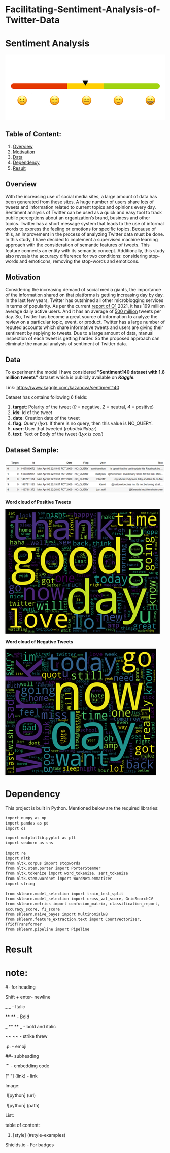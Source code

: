 # Facilitating-Sentiment-Analysis-of-Twitter-Data



# Sentiment Analysis

!["Sentiment Analysis"](Sentiment-Analysis.gif)

## Table of Content:

1. [Overview](#overview)
2. [Motivation](#motivation)
3. [Data](#data)
4. [Dependency](#dependency) 
5. [Result](#result)

## Overview

With the increasing use of social media sites, a large amount of data has been generated from these sites. A huge number of users share lots of tweets and information related to current topics and opinions every day. Sentiment analysis of Twitter can be used as a quick and easy tool to track public perceptions about an organization’s brand, business and other topics. Twitter has a short message system that leads to the use of informal words to express the feeling or emotions for specific topics. Because of this, an improvement in the process of analyzing Twitter data must be done. In this study, I have decided to implement a supervised machine learning approach with the consideration of semantic features of tweets. This feature connects an entity with its semantic concept. Additionally, this study also reveals the accuracy difference for two conditions: considering stop-words and emoticons, removing the stop-words and emoticons.

## Motivation

Considering the increasing demand of social media giants, the importance of the information shared on that platforms is getting increasing day by day. In the last few years, Twitter has outshined all other microblogging services in terms of popularity. As per the current [report of Q1](https://www.businessofapps.com/data/twitter-statistics/) 2021, it has 199 million average daily active users. And it has an average of [500 million](https://www.oberlo.in/blog/twitter-statistics) tweets per day. So, Twitter has become a great source of information to analyze the review on a particular topic, event, or product. Twitter has a large number of reputed accounts which share informative tweets and users are giving their sentiment by replying to tweets. Due to a large amount of data, manual inspection of each tweet is getting harder. So the proposed approach can eliminate the manual analysis of sentiment of Twitter data. 

## Data

To experiment the model I have considered **"Sentiment140 dataset with 1.6 million tweets"** dataset which is publicly available on _**Kaggle**_.

Link: https://www.kaggle.com/kazanova/sentiment140

Dataset has contains following 6 fields:

1. **target**: Polarity of the tweet (*0* = negative, *2* = neutral, *4* = positive)
2. **ids**: Id of the tweet
3. **date**: Creation date of the tweet
4. **flag**: Query (*lyx*). If there is no query, then this value is NO_QUERY.
5. **user**: User that tweeted (*robotickilldozr*)
6. **text**: Text or Body of the tweet (*Lyx is cool*)

## Dataset Sample:

![Data](Data-Sample.png)

**Word cloud of Positive Tweets**

![Positive Words](Positive-Words.png)

**Word cloud of Negative Tweets**

![Negative Words](Negative-Words.png)



# Dependency

This project is built in Python. Mentioned below are the required libraries:

```
import numpy as np 
import pandas as pd 
import os
```

``` 
import matplotlib.pyplot as plt
import seaborn as sns

import re
import nltk
from nltk.corpus import stopwords
from nltk.stem.porter import PorterStemmer
from nltk.tokenize import word_tokenize, sent_tokenize
from nltk.stem.wordnet import WordNetLemmatizer
import string

from sklearn.model_selection import train_test_split
from sklearn.model_selection import cross_val_score, GridSearchCV
from sklearn.metrics import confusion_matrix, classification_report, accuracy_score, f1_score
from sklearn.naive_bayes import MultinomialNB
from sklearn.feature_extraction.text import CountVectorizer, TfidfTransformer
from sklearn.pipeline import Pipeline
```




# Result 



# note:

#- for heading 

Shift + enter- newline

_ _ - Italic

** ** - Bold

_ ** ** _  - bold and italic

~~ ~~ - strike threw

:p: - emoji

##- subheading

''' - embedding code

[" "]  (link) -     link

Image: 

​		![python] (url)

​		![python] (path)	

List:

table of content:

1. [style] (#style-examples)



Shields.io - For badges

